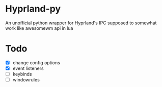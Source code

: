 # Hyprland-py
An unofficial python wrapper for Hyprland's IPC supposed to somewhat work like awesomewm api in lua


# Todo

- [x] change config options
- [x] event listeners
- [ ] keybinds
- [ ] windowrules
